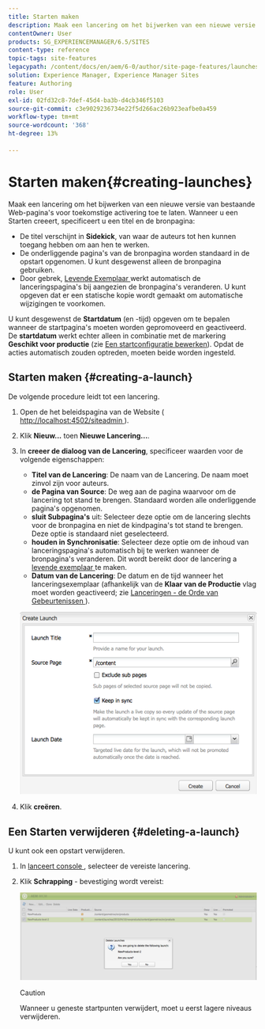```yaml
---
title: Starten maken
description: Maak een lancering om het bijwerken van een nieuwe versie van bestaande Web-pagina's voor toekomstige activering toe te laten. Wanneer u een Starten creeert, specificeert u een titel en de bronpagina.
contentOwner: User
products: SG_EXPERIENCEMANAGER/6.5/SITES
content-type: reference
topic-tags: site-features
legacypath: /content/docs/en/aem/6-0/author/site-page-features/launches
solution: Experience Manager, Experience Manager Sites
feature: Authoring
role: User
exl-id: 02fd32c8-7def-45d4-ba3b-d4cb346f5103
source-git-commit: c3e9029236734e22f5d266ac26b923eafbe0a459
workflow-type: tm+mt
source-wordcount: '368'
ht-degree: 13%

---
```


# Starten maken{#creating-launches}

Maak een lancering om het bijwerken van een nieuwe versie van bestaande Web-pagina&#39;s voor toekomstige activering toe te laten. Wanneer u een Starten creeert, specificeert u een titel en de bronpagina:

* De titel verschijnt in **Sidekick**, van waar de auteurs tot hen kunnen toegang hebben om aan hen te werken.
* De onderliggende pagina&#39;s van de bronpagina worden standaard in de opstart opgenomen. U kunt desgewenst alleen de bronpagina gebruiken.
* Door gebrek, [ Levende Exemplaar ](/help/sites-administering/msm.md) werkt automatisch de lanceringspagina&#39;s bij aangezien de bronpagina&#39;s veranderen. U kunt opgeven dat er een statische kopie wordt gemaakt om automatische wijzigingen te voorkomen.

U kunt desgewenst de **Startdatum** (en -tijd) opgeven om te bepalen wanneer de startpagina&#39;s moeten worden gepromoveerd en geactiveerd. De **startdatum** werkt echter alleen in combinatie met de markering **Geschikt voor productie** (zie [Een startconfiguratie bewerken](/help/sites-classic-ui-authoring/classic-launches-editing.md#editing-a-launch-configuration)). Opdat de acties automatisch zouden optreden, moeten beide worden ingesteld.

## Starten maken {#creating-a-launch}

De volgende procedure leidt tot een lancering.

1. Open de het beleidspagina van de Website ([ http://localhost:4502/siteadmin ](http://localhost:4502/siteadmin)).
1. Klik **Nieuw...** toen **Nieuwe Lancering...**.
1. In **creeer de dialoog van de Lancering**, specificeer waarden voor de volgende eigenschappen:

   * **Titel van de Lancering**: De naam van de Lancering. De naam moet zinvol zijn voor auteurs.
   * **de Pagina van Source**: De weg aan de pagina waarvoor om de lancering tot stand te brengen. Standaard worden alle onderliggende pagina&#39;s opgenomen.
   * **sluit Subpagina&#39;s** uit: Selecteer deze optie om de lancering slechts voor de bronpagina en niet de kindpagina&#39;s tot stand te brengen. Deze optie is standaard niet geselecteerd.
   * **houden in Synchronisatie**: Selecteer deze optie om de inhoud van lanceringspagina&#39;s automatisch bij te werken wanneer de bronpagina&#39;s veranderen. Dit wordt bereikt door de lancering a [ levende exemplaar ](/help/sites-administering/msm.md) te maken.
   * **Datum van de Lancering**: De datum en de tijd wanneer het lanceringsexemplaar (afhankelijk van de **Klaar van de Productie** vlag moet worden geactiveerd; zie [ Lanceringen - de Orde van Gebeurtenissen ](/help/sites-authoring/launches.md#launches-the-order-of-events)).

   ![ chlimage_1-99 ](assets/chlimage_1-99a.png)

1. Klik **creëren**.

## Een Starten verwijderen {#deleting-a-launch}

U kunt ook een opstart verwijderen.

1. In [ lanceert console ](/help/sites-classic-ui-authoring/classic-launches.md), selecteer de vereiste lancering.
1. Klik **Schrapping** - bevestiging wordt vereist:

   ![ chlimage_1-100 ](assets/chlimage_1-100a.png)

   >[!CAUTION]
   >
   >Wanneer u geneste startpunten verwijdert, moet u eerst lagere niveaus verwijderen.
